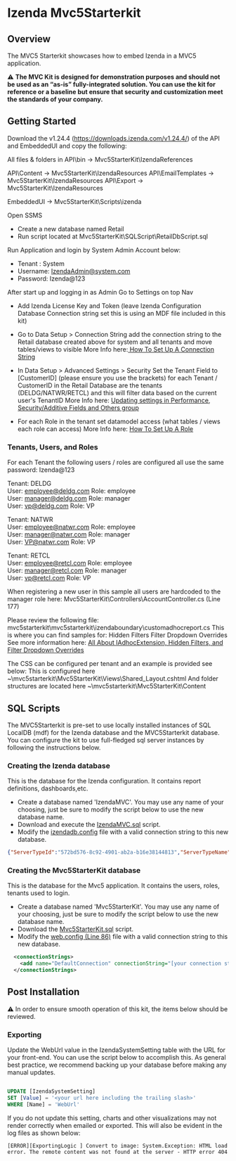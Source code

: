 # Izenda Mvc5Starterkit

## Overview
The MVC5 Starterkit showcases how to embed Izenda in a MVC5 application.

 :warning: **The MVC Kit is designed for demonstration purposes and should not be used as an “as-is” fully-integrated solution. You can use the kit for reference or a baseline but ensure that security and customization meet the standards of your company.**
 
## Getting Started 
 Download the v1.24.4 (https://downloads.izenda.com/v1.24.4/) of the API and EmbeddedUI and copy the following:

All files & folders in API\bin -> Mvc5StarterKit\IzendaReferences

API\Content -> Mvc5StarterKit\IzendaResources
API\EmailTemplates -> Mvc5StarterKit\IzendaResources
API\Export -> Mvc5StarterKit\IzendaResources

EmbeddedUI -> Mvc5StarterKit\Scripts\izenda

Open SSMS
- Create a new database named Retail
- Run script located at Mvc5StarterKit\SQLScript\RetailDbScript.sql

Run Application and login by System Admin Account below:
- Tenant : System
- Username: IzendaAdmin@system.com
- Password: Izenda@123

After start up and logging in as Admin Go to Settings on top Nav
- Add Izenda License Key and Token (leave Izenda Configuration Database Connection string set this is using an MDF file included in this kit)
- Go to Data Setup > Connection String  add the connection string to the Retail database created above for system and all tenants and move tables/views to visible
   More Info here:<a href="https://www.izenda.com/docs/ui/doc_connection_string.html?highlight=connection%20string" /> How To Set Up A Connection String</a>
   
- In Data Setup > Advanced Settings > Security Set the Tenant Field to [CustomerID] (please ensure you use the brackets) for each Tenant / CustomerID in the Retail Database are the tenants  (DELDG/NATWR/RETCL) and this will filter data
   based on the current user's TenantID
   More Info here: <a href = "https://www.izenda.com/docs/ui/doc_advanced_settings.html?highlight=set%20tenant%20field#update-settings-in-security-tenant-group"/> Updating settings in Performance, Security/Additive Fields and Others group </a> 

- For each Role in the tenant set datamodel access (what tables / views each role can access)
  More Info here: <a href = "https://www.izenda.com/wiki7/ui/doc_role_setup.html?highlight=role%20setup" /> How To Set Up A Role</a>

### Tenants, Users, and Roles
For each Tenant the following users / roles are configured all use the same password: Izenda@123

Tenant: DELDG <br />
User: employee@deldg.com        Role: employee <br />
User: manager@deldg.com         Role: manager <br />
User: vp@deldg.com              Role: VP <br />

Tenant: NATWR <br />
User: employee@natwr.com        Role: employee <br />
User: manager@natwr.com         Role: manager <br />
User: VP@natwr.com              Role: VP <br />

Tenant: RETCL <br />
User: employee@retcl.com         		Role: employee <br />
User: manager@retcl.com    								Role: manager <br />
User: vp@retcl.com         								Role: VP <br />

When registering a new user in this sample all users are hardcoded to the manager role here:
Mvc5StarterKit\Controllers\AccountController.cs (Line 177)	

Please review the following file:
mvc5starterkit\mvc5starterkit\izendaboundary\customadhocreport.cs
This is where you can find samples for:
Hidden Filters
Filter Dropdown Overrides
See more information here: <a href="https://www.izenda.com/wiki7/dev/ref_iadhocextension.html?highlight=iadhocextension" /> All About IAdhocExtension, Hidden Filters, and Filter Dropdown Overrides </a>


The CSS can be configured per tenant and an example is provided see below:
This is configured here ~\mvc5starterkit\Mvc5StarterKit\Views\Shared\_Layout.cshtml
And folder structures are located here ~\mvc5starterkit\Mvc5StarterKit\Content

## SQL Scripts

The MVC5Starterkit is pre-set to use locally installed instances of SQL LocalDB (mdf) for the Izenda database and the MVC5Starterkit database. You can configure the kit to use full-fledged sql server instances by following the instructions below.

### Creating the Izenda database
This is the database for the Izenda configuration. It contains report definitions, dashboards,etc.
- Create a database named 'IzendaMVC'. You may use any name of your choosing, just be sure to modify the script below to use the new database name.
- Download and execute the <a href="https://github.com/Izenda7Series/Mvc5StarterKit/blob/master/SQLScript/MSSQL/IzendaMvc.sql">IzendaMVC.sql</a> script.  
- Modify the <a href="https://github.com/Izenda7Series/Mvc5StarterKit/blob/master/Mvc5StarterKit/izendadb.config">izendadb.config</a> file with a valid connection string to this new database.

```json
{"ServerTypeId":"572bd576-8c92-4901-ab2a-b16e38144813","ServerTypeName":"[MSSQL] SQLServer","ConnectionString":"[your connection string here]","ConnectionId":"00000000-0000-0000-0000-000000000000"}

``` 

### Creating the Mvc5StarterKit database
This is the database for the Mvc5 application. It contains the users, roles, tenants used to login.
- Create a database named 'Mvc5StarterKit'. You may use any name of your choosing, just be sure to modify the script below to use the new database name.
- Download the <a href="https://github.com/Izenda7Series/Mvc5StarterKit/blob/master/SQLScript/MSSQL/Mvc5StarterKit.sql">Mvc5StarterKit.sql</a> script.
- Modify the <a  href="https://github.com/Izenda7Series/Mvc5StarterKit/blob/master/Mvc5StarterKit/Web.config">web.config (Line 86)</a> file with a valid connection string to this new database.

```xml
  <connectionStrings>
    <add name="DefaultConnection" connectionString="[your connection string here]" providerName="System.Data.SqlClient" />
  </connectionStrings>
``` 


## Post Installation

 :warning: In order to ensure smooth operation of this kit, the items below should be reviewed.
 
 
### Exporting

Update the WebUrl value in the IzendaSystemSetting table with the URL for your front-end. You can use the script below to accomplish this. As general best practice, we recommend backing up your database before making any manual updates.

```sql

UPDATE [IzendaSystemSetting]
SET [Value] = '<your url here including the trailing slash>'
WHERE [Name] = 'WebUrl'

``` 

If you do not update this setting, charts and other visualizations may not render correctly when emailed or exported. This will also be evident in the log files as shown below:

`[ERROR][ExportingLogic ] Convert to image:
System.Exception: HTML load error. The remote content was not found at the server - HTTP error 404`
